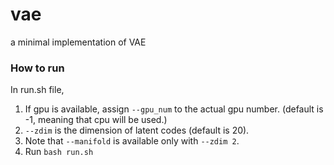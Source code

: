 # vae
a minimal implementation of VAE

### How to run
In run.sh file,
1. If gpu is available, assign ```--gpu_num``` to the actual gpu number. (default is -1, meaning that cpu will be used.)
2. ```--zdim``` is the dimension of latent codes (default is 20).
3. Note that ```--manifold``` is available only with ```--zdim 2```.
4. Run ```bash run.sh```
